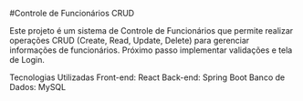 #Controle de Funcionários CRUD

Este projeto é um sistema de Controle de Funcionários que permite realizar operações CRUD (Create, Read, Update, Delete) para gerenciar informações de funcionários.
Próximo passo implementar validações e tela de Login.

Tecnologias Utilizadas
Front-end: React
Back-end: Spring Boot
Banco de Dados: MySQL

